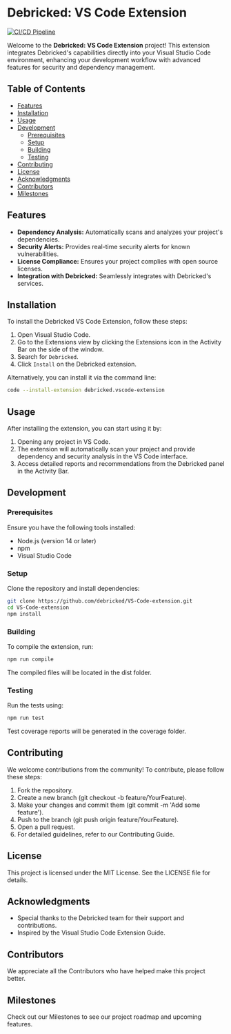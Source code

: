 # Debricked: VS Code Extension

[![CI/CD Pipeline](https://github.com/debricked/VS-Code-extension/actions/workflows/build.yml/badge.svg)](https://github.com/debricked/VS-Code-extension/actions/workflows/build.yml)

Welcome to the **Debricked: VS Code Extension** project! This extension integrates Debricked's capabilities directly into your Visual Studio Code environment, enhancing your development workflow with advanced features for security and dependency management.

## Table of Contents
- [Features](#features)
- [Installation](#installation)
- [Usage](#usage)
- [Development](#development)
  - [Prerequisites](#prerequisites)
  - [Setup](#setup)
  - [Building](#building)
  - [Testing](#testing)
- [Contributing](#contributing)
- [License](#license)
- [Acknowledgments](#acknowledgments)
- [Contributors](#contributors)
- [Milestones](#milestones)

## Features

- **Dependency Analysis:** Automatically scans and analyzes your project's dependencies.
- **Security Alerts:** Provides real-time security alerts for known vulnerabilities.
- **License Compliance:** Ensures your project complies with open source licenses.
- **Integration with Debricked:** Seamlessly integrates with Debricked's services.

## Installation

To install the Debricked VS Code Extension, follow these steps:

1. Open Visual Studio Code.
2. Go to the Extensions view by clicking the Extensions icon in the Activity Bar on the side of the window.
3. Search for `Debricked`.
4. Click `Install` on the Debricked extension.

Alternatively, you can install it via the command line:

```sh
code --install-extension debricked.vscode-extension
```

## Usage
After installing the extension, you can start using it by:

1. Opening any project in VS Code.
2. The extension will automatically scan your project and provide dependency and security analysis in the VS Code interface.
3. Access detailed reports and recommendations from the Debricked panel in the Activity Bar.

## Development
### Prerequisites
Ensure you have the following tools installed:

- Node.js (version 14 or later)
- npm
- Visual Studio Code

### Setup
Clone the repository and install dependencies:

```sh
git clone https://github.com/debricked/VS-Code-extension.git
cd VS-Code-extension
npm install
```

### Building
To compile the extension, run:

```sh
npm run compile
```

The compiled files will be located in the dist folder.

### Testing
Run the tests using:

```sh
npm run test
```

Test coverage reports will be generated in the coverage folder.

## Contributing
We welcome contributions from the community! To contribute, please follow these steps:

1. Fork the repository.
2. Create a new branch (git checkout -b feature/YourFeature).
3. Make your changes and commit them (git commit -m 'Add some feature').
4. Push to the branch (git push origin feature/YourFeature).
5. Open a pull request.
6. For detailed guidelines, refer to our Contributing Guide.

## License
This project is licensed under the MIT License. See the LICENSE file for details.

## Acknowledgments
- Special thanks to the Debricked team for their support and contributions.
- Inspired by the Visual Studio Code Extension Guide.

## Contributors
We appreciate all the Contributors who have helped make this project better.

## Milestones
Check out our Milestones to see our project roadmap and upcoming features.